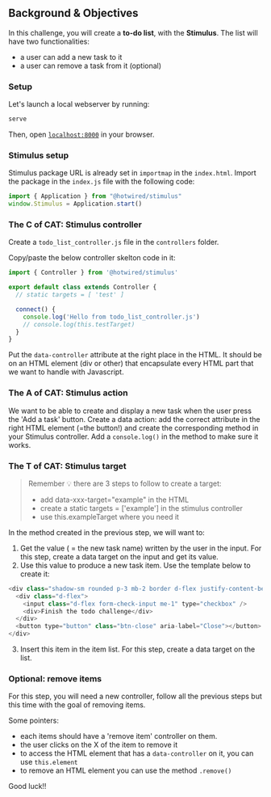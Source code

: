 ## Background & Objectives

In this challenge, you will create a **to-do list**, with the  **Stimulus**. The list will have two functionalities: 

- a user can add a new task to it
- a user can remove a task from it (optional)

### Setup

Let's launch a local webserver by running:

```bash
serve
```

Then, open [`localhost:8000`](http://localhost:8000) in your browser.

### Stimulus setup

Stimulus package URL is already set in `importmap` in the `index.html`.
Import the package in the `index.js` file with the following code:

```js
import { Application } from "@hotwired/stimulus"
window.Stimulus = Application.start()
```

### The C of CAT: Stimulus controller

Create a `todo_list_controller.js` file in the `controllers` folder.

Copy/paste the below controller skelton code in it:

```js
import { Controller } from '@hotwired/stimulus'

export default class extends Controller {
  // static targets = [ 'test' ]

  connect() {
    console.log('Hello from todo_list_controller.js')
    // console.log(this.testTarget)
  }
}
```

Put the `data-controller` attribute at the right place in the HTML. It should be on an HTML element (div or other) that encapsulate every HTML part that we want to handle with Javascript.

### The A of CAT: Stimulus action

We want to be able to create and display a new task when the user press the 'Add a task' button.
Create a data action: add the correct attribute in the right HTML element (=the button!) and create the corresponding method in your Stimulus controller. Add a `console.log()` in the method to make sure it works.

### The T of CAT: Stimulus target

> Remember 💡 there are 3 steps to follow to create a target: 
> - add data-xxx-target="example" in the HTML
> - create a static targets = ['example'] in the stimulus controller
> - use this.exampleTarget where you need it

In the method created in the previous step, we will want to: 

1. Get the value ( = the new task name) written by the user in the input. For this step, create a data target on the input and get its value.
2. Use this value to produce a new task item. Use the template below to create it:
```js
<div class="shadow-sm rounded p-3 mb-2 border d-flex justify-content-between">
  <div class="d-flex">
    <input class="d-flex form-check-input me-1" type="checkbox" />
    <div>Finish the todo challenge</div>
  </div>
  <button type="button" class="btn-close" aria-label="Close"></button>
</div>
```
3. Insert this item in the item list. For this step, create a data target on the list.

### Optional: remove items

For this step, you will need a new controller, follow all the previous steps but this time with the goal of removing items.

Some pointers:
- each items should have a 'remove item' controller on them.
- the user clicks on the X of the item to remove it
- to access the HTML element that has a `data-controller` on it, you can use `this.element`
- to remove an HTML element you can use the method `.remove()`

Good luck!!
